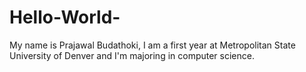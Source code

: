 # Hello-World-
My name is Prajawal Budathoki, I am a first year at Metropolitan State University of Denver and I'm majoring in computer science.
